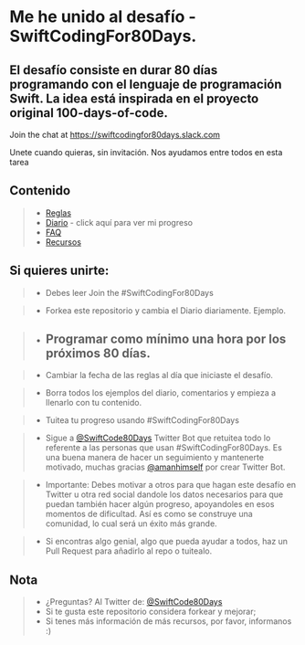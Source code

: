 # Me he unido al desafío - SwiftCodingFor80Days.

## El desafío consiste en durar 80 días programando con el lenguaje de programación Swift. La idea está inspirada en el proyecto original 100-days-of-code.

Join the chat at https://swiftcodingfor80days.slack.com

Unete cuando quieras, sin invitación. Nos ayudamos entre todos en esta tarea

## Contenido

> - [Reglas]()
> - [Diario]() - click aquí para ver mi progreso
> - [FAQ]()
> - [Recursos]()

## Si quieres unirte:

> - Debes leer Join the #SwiftCodingFor80Days

> - Forkea este repositorio y cambia el Diario diariamente. Ejemplo.

> - ## Programar como mínimo una hora por los próximos 80 días.

> - Cambiar la fecha de las reglas al día que iniciaste el desafío.

> - Borra todos los ejemplos del diario, comentarios y empieza a llenarlo con tu contenido.

> - Tuitea tu progreso usando #SwiftCodingFor80Days

> - Sigue a [@SwiftCode80Days](https://twitter.com/SwiftCode80Days) Twitter Bot que retuitea todo lo referente a las personas que usan #SwiftCodingFor80Days. Es una buena manera de hacer un seguimiento y mantenerte motivado, muchas gracias [@amanhimself](https://twitter.com/amanhimself) por crear Twitter Bot. 

> - Importante: Debes motivar a otros para que hagan este desafío en Twitter u otra red social dandole los datos necesarios para que puedan también hacer algún progreso, apoyandoles en esos momentos de dificultad. Así es como se construye una comunidad, lo cual será un éxito más grande.

> - Si encontras algo genial, algo que pueda ayudar a todos, haz un Pull Request para añadirlo al repo o tuitealo.

## Nota

> - ¿Preguntas? Al Twitter de: [@SwiftCode80Days](https://twitter.com/SwiftCode80Days)
> - Si te gusta este repositorio considera forkear y mejorar;
> - Si tenes más información de más recursos, por favor, informanos :)
